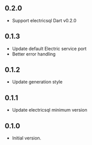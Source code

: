 ## 0.2.0

* Support electricsql Dart v0.2.0


## 0.1.3

* Update default Electric service port
* Better error handling


## 0.1.2

* Update generation style


## 0.1.1

* Update electricsql minimum version


## 0.1.0

- Initial version.
